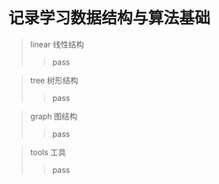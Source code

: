 # 记录学习数据结构与算法基础

> linear 线性结构
>> pass

> tree 树形结构
>> pass

> graph 图结构
>> pass

> tools 工具
>> pass
